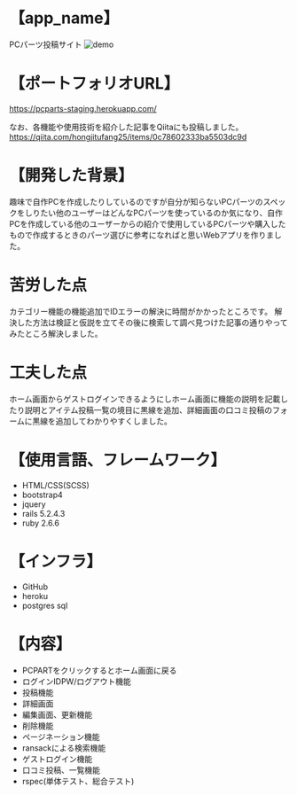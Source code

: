 # 【app_name】
PCパーツ投稿サイト
![demo](https://github.com/rotosiri-zu/pcparts/issues/205#issue-769770471)

# 【ポートフォリオURL】
https://pcparts-staging.herokuapp.com/

なお、各機能や使用技術を紹介した記事をQiitaにも投稿しました。
https://qiita.com/hongjitufang25/items/0c78602333ba5503dc9d

# 【開発した背景】
趣味で自作PCを作成したりしているのですが自分が知らないPCパーツのスペックをしりたい他のユーザーはどんなPCパーツを使っているのか気になり、自作PCを作成している他のユーザーからの紹介で使用しているPCパーツや購入したもので作成するときのパーツ選びに参考になればと思いWebアプリを作りました。

# 苦労した点
カテゴリー機能の機能追加でIDエラーの解決に時間がかかったところです。
解決した方法は検証と仮説を立てその後に検索して調べ見つけた記事の通りやってみたところ解決しました。

# 工夫した点
ホーム画面からゲストログインできるようにしホーム画面に機能の説明を記載したり説明とアイテム投稿一覧の境目に黒線を追加、詳細画面の口コミ投稿のフォームに黒線を追加してわかりやすくしました。

# 【使用言語、フレームワーク】
- HTML/CSS(SCSS)
- bootstrap4
- jquery
- rails 5.2.4.3
- ruby 2.6.6

# 【インフラ】
- GitHub
- heroku
- postgres sql

# 【内容】
- PCPARTをクリックするとホーム画面に戻る
- ログインIDPW/ログアウト機能
- 投稿機能
- 詳細画面
- 編集画面、更新機能
- 削除機能
- ページネーション機能
- ransackによる検索機能
- ゲストログイン機能
- 口コミ投稿、一覧機能
- rspec(単体テスト、総合テスト)